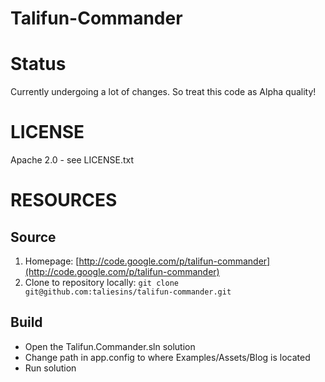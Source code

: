 Talifun-Commander
=================

# Status
Currently undergoing a lot of changes. So treat this code as Alpha quality!

# LICENSE
Apache 2.0 - see LICENSE.txt

# RESOURCES
## Source
1. Homepage: [http://code.google.com/p/talifun-commander](http://code.google.com/p/talifun-commander)
2. Clone to repository locally: `git clone git@github.com:taliesins/talifun-commander.git`

## Build
* Open the Talifun.Commander.sln solution
* Change path in app.config to where Examples/Assets/Blog is located
* Run solution
